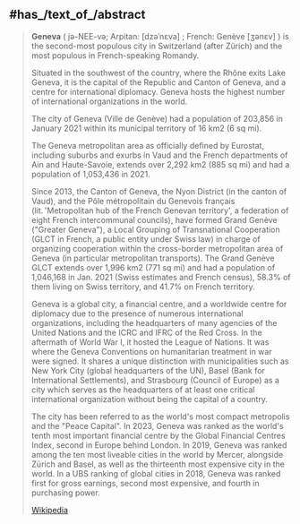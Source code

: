 ﻿---
has_id_wikidata: Q71
shares_border_with:
- '[[_Standards/WikiData/WD~Cologny,69245]]'
- '[[_Standards/WikiData/WD~Carouge,69364]]'
- '[[_Standards/WikiData/WD~Chêne-Bougeries,69530]]'
- '[[_Standards/WikiData/WD~Veyrier,69587]]'
- "[[_Standards/WikiData/WD~Le_Grand-Saconnex,69714]]"
- '[[_Standards/WikiData/WD~Pregny-Chambésy,69822]]'
- '[[_Standards/WikiData/WD~Vernier,63922]]'
- '[[_Standards/WikiData/WD~Lancy,64065]]'
instance_of:
- "[[_Standards/WikiData/WD~municipality_of_Switzerland,70208]]"
- "[[_Standards/WikiData/WD~college_town,1187811]]"
- "[[_Standards/WikiData/WD~big_city,1549591]]"
- "[[_Standards/WikiData/WD~cantonal_capital_of_Switzerland,14770218]]"
- "[[_Standards/WikiData/WD~city_of_Switzerland,54935504]]"
owner_of:
- "[[_Standards/WikiData/WD~Geneva_International_Airport,289972]]"
- "[[_Standards/WikiData/WD~Tavel_House,689746]]"
- "[[_Standards/WikiData/WD~Bains_des_Pâquis,2879960]]"
described_by_source:
- "[[_Standards/WikiData/WD~Brockhaus_and_Efron_Encyclopedic_Dictionary,602358]]"
- "[[_Standards/WikiData/WD~Encyclopædia_Britannica_11th_edition,867541]]"
- "[[_Standards/WikiData/WD~The_Nuttall_Encyclopædia,3181656]]"
- "[[_Standards/WikiData/WD~Jewish_Encyclopedia_of_Brockhaus_and_Efron,4173137]]"
- "[[_Standards/WikiData/WD~Topographia_Helvetiae,_Rhaetiae_et_Valesiae,19230686]]"
located_in_or_next_to_body_of_water:
- '[[_Standards/WikiData/WD~Arve,633819]]'
- '[[_Standards/WikiData/WD~Rhône,602]]'
- "[[_Standards/WikiData/WD~Lake_Geneva,6403]]"
has_list:
- "[[_Standards/WikiData/WD~list_of_mayors_of_Geneva,679968]]"
- "[[_Standards/WikiData/WD~list_of_people_from_Geneva,1864495]]"
- "[[_Standards/WikiData/WD~list_of_Geneva_tramway_stations,3254771]]"
- "[[_Standards/WikiData/WD~list_of_fiction_set_in_Geneva,6619512]]"
- "[[_Standards/WikiData/WD~list_of_films_shot_in_Geneva,86671731]]"
different_from: '[[_Standards/WikiData/WD~Geneva,1242034]]'
member_of: "[[_Standards/WikiData/WD~League_of_Historical_Cities,9383972]]"
image: "http://commons.wikimedia.org/wiki/Special:FilePath/Geneva%20from%20Mount%20Sal%C3%A8ve.jpg"
page_banner: "http://commons.wikimedia.org/wiki/Special:FilePath/Geneva%20panorama%20banner.jpg"
pronunciation_audio:
- "http://commons.wikimedia.org/wiki/Special:FilePath/LL-Q1860%20%28eng%29-Nattes%20%C3%A0%20chat-Geneva.wav"
- "http://commons.wikimedia.org/wiki/Special:FilePath/Rm-sursilv-Genevra.flac"
- "http://commons.wikimedia.org/wiki/Special:FilePath/Roh-Genevra.ogg"
- "http://commons.wikimedia.org/wiki/Special:FilePath/De-Genf2.ogg"
montage_image: "http://commons.wikimedia.org/wiki/Special:FilePath/Views%20of%20Geneva.jpg"
described_at_URL: "https://www.deutsche-militaerstandorte-nach1945.de/view_stadt.cfm?stadt_id=437"
Dewey_Decimal_Classification: 2--494516
BHCL_UUID:
- 39184712-cb68-44cd-ac29-892d6f8820aa
- a7ee1a6d-b8b1-444d-b720-fbfbc112c885
Libris_URI: rp354p893t65r9c
Instagram_username: ville_de_geneve
X_Twitter_username: villedegeneve
Facebook_username: villegeneve.ch
demonym:
- xinebrín
- xinebrina
- xinebrino
- Genevoise
- Genfer
- ginevrini
- Genferin
- Genevois
name:
- Gämf
- Gänf
- Genf
- Geneva
- Ginevra
- Genève
- Genevra
- Genf
heritage_designation: "[[_Standards/WikiData/WD~Swiss_townscape_worthy_of_protection,12127133]]"
list_of_monuments: "[[_Standards/WikiData/WD~list_of_cultural_properties_in_Geneva,14389813]]"
archives_at: "[[_Standards/WikiData/WD~Archives_de_la_ville_de_Genève,17621489]]"
office_held_by_head_of_government: "[[_Standards/WikiData/WD~Mayor_of_Geneva,24703283]]"
GitHub_topic: geneva
subreddit: geneva
U_S_National_Archives_Identifier: 10045347
Wikimedia_outline: "[[_Standards/WikiData/WD~Outline_of_Geneva,55628141]]"
head_of_government: "[[_Standards/WikiData/WD~Alfonso_Gomez_Cruz,94929971]]"
economy_of_topic: "[[_Standards/WikiData/WD~economy_of_Geneva,106020349]]"
locator_map_image: "http://commons.wikimedia.org/wiki/Special:FilePath/Stadt%20Genf%202020.png"
ISNI: 0000000121581391
external_data_available_at_URL: "https://geo.ld.admin.ch/boundaries/municipality/6621"
official_website: "https://www.geneve.ch/"
present_in_work: "[[_Standards/WikiData/WD~Civilization_V,2385]]"
located_in_time_zone: '[[_Standards/WikiData/WD~UTC+01_00,6655]]'
capital_of: "[[_Standards/WikiData/WD~Canton_of_Geneva,11917]]"
located_in_the_administrative_territorial_entity: "[[_Standards/WikiData/WD~Canton_of_Geneva,11917]]"
country: '[[_Standards/WikiData/WD~Switzerland,39]]'
continent: '[[_Standards/WikiData/WD~Europe,46]]'
official_language: '[[_Standards/WikiData/WD~French,150]]'
elevation_above_sea_level: 396
local_dialing_code: 22
area: 15.92
postal_code:
- 1201
- 1202
- 1209
- 1203
- 1205
- 1206
- 1208
- 1200
- 1211
- 1204
- 1207
social_media_followers: 9239
population: 203840
Swiss_municipality_code: 6621
licence_plate_code: GE
flag_image: "http://commons.wikimedia.org/wiki/Special:FilePath/Flag%20of%20Canton%20of%20Geneva.svg"
coat_of_arms_image: "http://commons.wikimedia.org/wiki/Special:FilePath/Wappen%20Genf%20matt.svg"
native_label: Genève
official_name: Genève
coordinate_location: "Point(6.15 46.2)"
Commons_gallery: Genève
OmegaWiki_Defined_Meaning: 931312
Commons_category: Geneva
---

## #has_/text_of_/abstract 

> **Geneva** ( jə-NEE-və; Arpitan: [dzəˈnɛva] ; French: Genève [ʒənɛv] ) 
> is the second-most populous city in Switzerland (after Zürich) 
> and the most populous in French-speaking Romandy. 
> 
> Situated in the southwest of the country, where the Rhône exits Lake Geneva, 
> it is the capital of the Republic and Canton of Geneva, 
> and a centre for international diplomacy. 
> Geneva hosts the highest number of international organizations in the world.
>
> The city of Geneva (Ville de Genève) had a population of 203,856 
> in January 2021 within its municipal territory of 16 km2 (6 sq mi). 
> 
> The Geneva metropolitan area as officially defined by Eurostat, 
> including suburbs and exurbs in Vaud 
> and the French departments of Ain and Haute-Savoie, 
> extends over 2,292 km2 (885 sq mi) and had a population of 1,053,436 in 2021.
>
> Since 2013, the Canton of Geneva, the Nyon District (in the canton of Vaud), 
> and the Pôle métropolitain du Genevois français 
> (lit. 'Metropolitan hub of the French Genevan territory', 
> a federation of eight French intercommunal councils), 
> have formed Grand Genève ("Greater Geneva"), 
> a Local Grouping of Transnational Cooperation 
> (GLCT in French, a public entity under Swiss law) in charge of 
> organizing cooperation within the cross-border metropolitan area of Geneva 
> (in particular metropolitan transports). 
> The Grand Genève GLCT extends over 1,996 km2 (771 sq mi) 
> and had a population of 1,046,168 in Jan. 2021 (Swiss estimates and French census), 58.3% of them living on Swiss territory, and 41.7% on French territory.
>
> Geneva is a global city, a financial centre, and a worldwide centre for diplomacy 
> due to the presence of numerous international organizations, 
> including the headquarters of many agencies of the United Nations 
> and the ICRC and IFRC of the Red Cross. 
> In the aftermath of World War I, it hosted the League of Nations. 
> It was where the Geneva Conventions on humanitarian treatment in war were signed. 
> It shares a unique distinction with municipalities such as New York City 
> (global headquarters of the UN), Basel (Bank for International Settlements), 
> and Strasbourg (Council of Europe) as a city which serves as the headquarters of at least one critical international organization without being the capital of a country.
>
> The city has been referred to as the world's most compact metropolis 
> and the "Peace Capital". 
> In 2023, Geneva was ranked as the world's tenth most important financial centre 
> by the Global Financial Centres Index, second in Europe behind London. 
> In 2019, Geneva was ranked among the ten most liveable cities in the world 
> by Mercer, alongside Zürich and Basel, 
> as well as the thirteenth most expensive city in the world. 
> In a UBS ranking of global cities in 2018, 
> Geneva was ranked first for gross earnings, 
> second most expensive, and fourth in purchasing power.
>
> [Wikipedia](https://en.wikipedia.org/wiki/Geneva)

